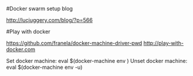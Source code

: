 #Docker swarm setup blog

http://lucjuggery.com/blog/?p=566

#Play with docker

https://github.com/franela/docker-machine-driver-pwd
http://play-with-docker.com

Set docker machine: eval $(docker-machine env <machine>)
Unset docker machine: eval $(docker-machine env -u)
